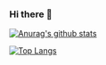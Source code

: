 ### Hi there 👋

<!--
**gsyx666/gsyx666** is a ✨ _special_ ✨ repository because its `README.md` (this file) appears on your GitHub profile.

Here are some ideas to get you started:

- 🔭 I’m currently working on ...
- 🌱 I’m currently learning ...
- 👯 I’m looking to collaborate on ...
- 🤔 I’m looking for help with ...
- 💬 Ask me about ...
- 📫 How to reach me: ...
- 😄 Pronouns: ...
- ⚡ Fun fact: ...
-->
[![Anurag's github stats](https://github-readme-stats.vercel.app/api?username=gsyx666)](https://github.com/anuraghazra/github-readme-stats)

[![Top Langs](https://github-readme-stats.vercel.app/api/top-langs/?username=gsyx666)](https://github.com/anuraghazra/github-readme-stats)


<!--[![ReadMe Card](https://github-readme-stats.vercel.app/api/pin/?username=gsyx666&repo=gsyx666.github.io&show_owner=true)](https://github.com/gsyx666/gsyx666.github.io)
-->
